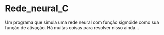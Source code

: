 # Rede_neural_C
Um programa que simula uma rede neural com função sigmóide como sua função de ativação. Há muitas coisas para resolver nisso ainda... 
